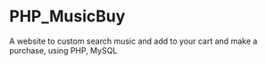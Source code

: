 # PHP_MusicBuy
A website to custom search music and add to your cart and make a purchase, using PHP, MySQL 
